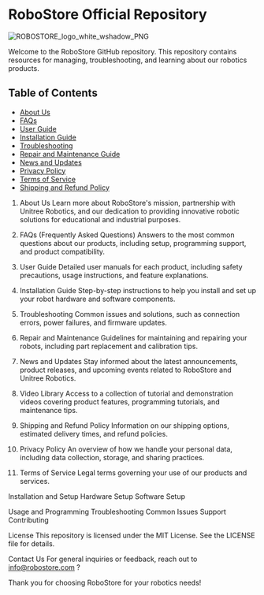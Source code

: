 # RoboStore Official Repository
![ROBOSTORE_logo_white_wshadow_PNG](https://github.com/user-attachments/assets/80fcbfc9-646b-471e-a9a8-c6b78fc73b25)

Welcome to the RoboStore GitHub repository. This repository contains resources for managing, troubleshooting, and learning about our robotics products.

## Table of Contents
- [About Us](docs/about.md)
- [FAQs](docs/faq.md)
- [User Guide](docs/user_guide.md)
- [Installation Guide](docs/installation_guide.md)
- [Troubleshooting](docs/troubleshooting.md)
- [Repair and Maintenance Guide](docs/repair_maintenance.md)
- [News and Updates](docs/news.md)
- [Privacy Policy](docs/policies/privacy_policy.md)
- [Terms of Service](docs/policies/terms_of_service.md)
- [Shipping and Refund Policy](docs/policies/shipping_refund.md)










1. About Us
Learn more about RoboStore's mission, partnership with Unitree Robotics, and our dedication to providing innovative robotic solutions for educational and industrial purposes.

2. FAQs (Frequently Asked Questions)
Answers to the most common questions about our products, including setup, programming support, and product compatibility.

3. User Guide
Detailed user manuals for each product, including safety precautions, usage instructions, and feature explanations.

4. Installation Guide
Step-by-step instructions to help you install and set up your robot hardware and software components.

5. Troubleshooting
Common issues and solutions, such as connection errors, power failures, and firmware updates.

6. Repair and Maintenance
Guidelines for maintaining and repairing your robots, including part replacement and calibration tips.

7. News and Updates
Stay informed about the latest announcements, product releases, and upcoming events related to RoboStore and Unitree Robotics.

8. Video Library
Access to a collection of tutorial and demonstration videos covering product features, programming tutorials, and maintenance tips.

9. Shipping and Refund Policy
Information on our shipping options, estimated delivery times, and refund policies.

10. Privacy Policy
An overview of how we handle your personal data, including data collection, storage, and sharing practices.

11. Terms of Service
Legal terms governing your use of our products and services.

Installation and Setup
Hardware Setup
Software Setup

Usage and Programming
Troubleshooting
Common Issues
Support
Contributing

License
This repository is licensed under the MIT License. See the LICENSE file for details.

Contact Us
For general inquiries or feedback, reach out to info@robostore.com ?

Thank you for choosing RoboStore for your robotics needs!
